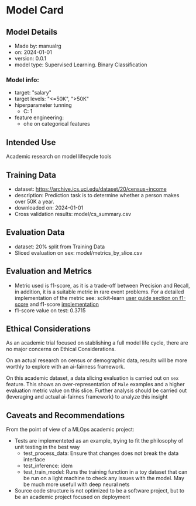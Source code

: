 # Model Card

## Model Details
* Made by: manualrg
* on: 2024-01-01
* version: 0.0.1
* model type: Supervised Learning. Binary Classification

### Model info:
* target: "salary"
* target levels: "<=50K", ">50K"
* hiperparameter tunning
    * C: 1
* feature engineering:
    * ohe on categorical features


## Intended Use
Academic research on model lifecycle tools

## Training Data
* dataset: https://archive.ics.uci.edu/dataset/20/census+income
* description: Prediction task is to determine whether a person makes over 50K a year. 
* downloaded on: 2024-01-01
* Cross validation results: model/cs_summary.csv

## Evaluation Data
* dataset: 20% split from Training Data
* Sliced evaluation on sex: model/metrics_by_slice.csv

## Evaluation and Metrics
* Metric used is f1-score, as it is a trade-off between Precision and Recall,
in addition, it is a suitable metric in rare event problems. 
For a detailed implementation of the metric see: scikit-learn [user guide section on f1-score](https://scikit-learn.org/stable/modules/model_evaluation.html#precision-recall-f-measure-metrics)  and f1-score  [implementation](https://scikit-learn.org/stable/modules/generated/sklearn.metrics.f1_score.html)
* f1-score value on test: 0.3715

## Ethical Considerations
As an academic trial focused on stablishing a full model life cycle, there are no major concerns on Ethical Considerations.

On an actual research on census or demographic data, results will be more worthly to explore with an ai-fairness framework. 

On this academic dataset, a data slicing evaluation is carried out on `sex` feature. This shows an over-representation of `Male` examples and a higher evaluation metric value on this slice. Further analysis should be carried out (leveraging and actual ai-fairnes framework) to analyze this insight 

## Caveats and Recommendations
From the point of view of a MLOps academic project:
* Tests are implementeted as an example, trying to fit the philosophy of unit testing in the best way
    * test_process_data: Ensure that changes does not break the data interface
    * test_inference: idem
    * test_train_model: Runs the training function in a toy dataset that can be run on a light machine to check any issues with the model. May be much more usefull with deep neural nets
* Source code structure is not optimized to be a software project, but to be an academic project focused on deployment
